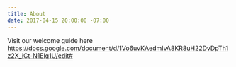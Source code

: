```yaml
---
title: About
date: 2017-04-15 20:00:00 -07:00
---
```


Visit our welcome guide here https://docs.google.com/document/d/1Vo6uvKAedmIvA8KR8uH22DvDpTh1z2X_iCt-N1Elq1U/edit#